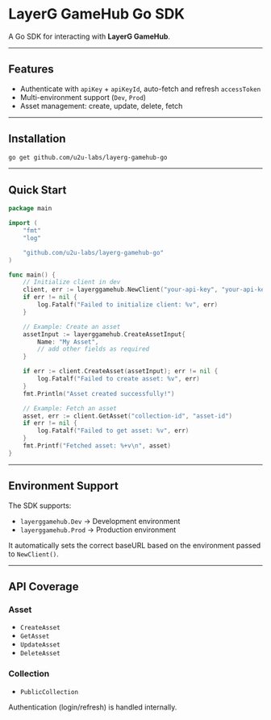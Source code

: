# LayerG GameHub Go SDK

A Go SDK for interacting with **LayerG GameHub**.

---

## Features

- Authenticate with `apiKey` + `apiKeyId`, auto-fetch and refresh `accessToken`
- Multi-environment support (`Dev`, `Prod`)
- Asset management: create, update, delete, fetch

---

## Installation

```bash
go get github.com/u2u-labs/layerg-gamehub-go
```

---

## Quick Start

```go
package main

import (
    "fmt"
    "log"

    "github.com/u2u-labs/layerg-gamehub-go"
)

func main() {
    // Initialize client in dev
    client, err := layerggamehub.NewClient("your-api-key", "your-api-key-id", layerggamehub.Dev)
    if err != nil {
        log.Fatalf("Failed to initialize client: %v", err)
    }

    // Example: Create an asset
    assetInput := layerggamehub.CreateAssetInput{
        Name: "My Asset",
        // add other fields as required
    }

    if err := client.CreateAsset(assetInput); err != nil {
        log.Fatalf("Failed to create asset: %v", err)
    }
    fmt.Println("Asset created successfully!")

    // Example: Fetch an asset
    asset, err := client.GetAsset("collection-id", "asset-id")
    if err != nil {
        log.Fatalf("Failed to get asset: %v", err)
    }
    fmt.Printf("Fetched asset: %+v\n", asset)
}
```

---

## Environment Support

The SDK supports:

- `layerggamehub.Dev` → Development environment
- `layerggamehub.Prod` → Production environment

It automatically sets the correct baseURL based on the environment passed to `NewClient()`.

---

## API Coverage

### Asset

- `CreateAsset`
- `GetAsset`
- `UpdateAsset`
- `DeleteAsset`

### Collection

- `PublicCollection`

Authentication (login/refresh) is handled internally.
